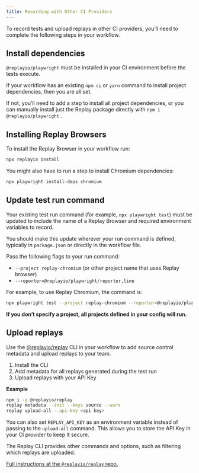 ```yaml
---
title: Recording with Other CI Providers
---
```


To record tests and upload replays in other CI providers, you’ll need to complete the following steps in your workflow.

## Install dependencies

`@replayio/playwright` must be installed in your CI environment before the tests execute.

If your workflow has an existing `npm ci` or `yarn` command to install project dependencies, then you are all set.

If not, you’ll need to add a step to install all project dependencies, or you can manually install just the Replay package directly with `npm i @replayio/playwright` .

## Installing Replay Browsers

To install the Replay Browser in your workflow run:

```sh
npx replayio install
```

You might also have to run a step to install Chromium dependencies:

```sh
npx playwright install-deps chromium
```

## Update test run command

Your existing test run command (for example, `npx playwright test`) must be updated to include the name of a Replay Browser and required environment variables to record.

You should make this update wherever your run command is defined, typically in `package.json` or directly in the workflow file.

Pass the following flags to your run command:

- `--project replay-chromium` (or other project name that uses Replay browser)
- `--reporter=@replayio/playwright/reporter,line`

For example, to use Replay Chromium, the command is:

```sh
npx playwright test --project replay-chromium --reporter=@replayio/playwright/reporter,line
```

**If you don’t specify a project, all projects defined in your config will run.**

## Upload replays

Use the [@replayio/replay](https://github.com/replayio/replay-cli/tree/main/packages/replay) CLI in your workflow to add source control metadata and upload replays to your team.

1. Install the CLI
2. Add metadata for all replays generated during the test run
3. Upload replays with your API Key

**Example**

```bash
npm i -g @replayio/replay
replay metadata --init --keys source --warn
replay upload-all --api-key <api key>
```

You can also set `REPLAY_API_KEY` as an environment variable instead of passing to the `upload-all` command. This allows you to store the API Key in your CI provider to keep it secure.

The Replay CLI provides other commands and options, such as filtering which replays are uploaded.

[Full instructions at the `@replayio/replay` repo.](https://github.com/replayio/replay-cli/tree/main/packages/replay)
